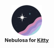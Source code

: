 <h3 align="center">
	<img src="https://github.com/nebulosa-theme/nebulosa/blob/main/assets/logo_circle.png" width="100" alt="Logo"/><br/>
	Nebulosa for <a href="https://sw.kovidgoyal.net/kitty/">Kitty</a>
</h3>
